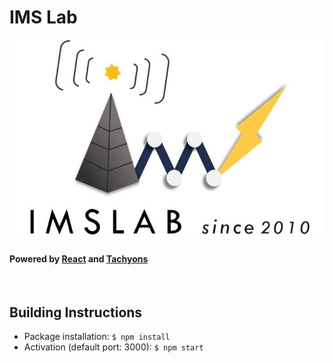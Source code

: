 # IMS Lab 

![imslab_logo](./src/assets/imslab_logo.jpg)

#### Powered by [React](https://reactjs.org/) and [Tachyons](https://tachyons.io/)

<br>

## Building Instructions

- Package installation: `$ npm install`
- Activation (default port: 3000): `$ npm start`